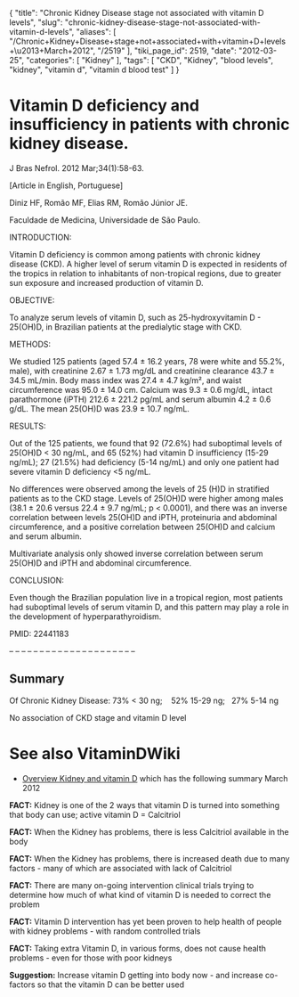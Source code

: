 {
    "title": "Chronic Kidney Disease stage not associated with vitamin D levels",
    "slug": "chronic-kidney-disease-stage-not-associated-with-vitamin-d-levels",
    "aliases": [
        "/Chronic+Kidney+Disease+stage+not+associated+with+vitamin+D+levels+\u2013+March+2012",
        "/2519"
    ],
    "tiki_page_id": 2519,
    "date": "2012-03-25",
    "categories": [
        "Kidney"
    ],
    "tags": [
        "CKD",
        "Kidney",
        "blood levels",
        "kidney",
        "vitamin d",
        "vitamin d blood test"
    ]
}


# Vitamin D deficiency and insufficiency in patients with chronic kidney disease.

J Bras Nefrol. 2012 Mar;34(1):58-63.

<span>[Article in English, Portuguese]</span>

Diniz HF, Romão MF, Elias RM, Romão Júnior JE.

Faculdade de Medicina, Universidade de São Paulo.

INTRODUCTION:

Vitamin D deficiency is common among patients with chronic kidney disease (CKD). A higher level of serum vitamin D is expected in residents of the tropics in relation to inhabitants of non-tropical regions, due to greater sun exposure and increased production of vitamin D.

OBJECTIVE:

To analyze serum levels of vitamin D, such as 25-hydroxyvitamin D - 25(OH)D, in Brazilian patients at the predialytic stage with CKD.

METHODS:

We studied 125 patients (aged 57.4 ± 16.2 years, 78 were white and 55.2%, male), with creatinine 2.67 ± 1.73 mg/dL and creatinine clearance 43.7 ± 34.5 mL/min. Body mass index was 27.4 ± 4.7 kg/m², and waist circumference was 95.0 ± 14.0 cm. Calcium was 9.3 ± 0.6 mg/dL, intact parathormone (iPTH) 212.6 ± 221.2 pg/mL and serum albumin 4.2 ± 0.6 g/dL. The mean 25(OH)D was 23.9 ± 10.7 ng/mL.

RESULTS:

Out of the 125 patients, we found that 92 (72.6%) had suboptimal levels of 25(OH)D < 30 ng/mL, and 65 (52%) had vitamin D insufficiency (15-29 ng/mL); 27 (21.5%) had deficiency (5-14 ng/mL) and only one patient had severe vitamin D deficiency <5 ng/mL. 

No differences were observed among the levels of 25 (H)D in stratified patients as to the CKD stage. Levels of 25(OH)D were higher among males (38.1 ± 20.6 versus 22.4 ± 9.7 ng/mL; p < 0.0001), and there was an inverse correlation between levels 25(OH)D and iPTH, proteinuria and abdominal circumference, and a positive correlation between 25(OH)D and calcium and serum albumin. 

Multivariate analysis only showed inverse correlation between serum 25(OH)D and iPTH and abdominal circumference.

CONCLUSION:

Even though the Brazilian population live in a tropical region, most patients had suboptimal levels of serum vitamin D, and this pattern may play a role in the development of hyperparathyroidism.

PMID: 22441183

– – – – – – – – – – – – – – – – – – – – – 

## Summary

Of Chronic Kidney Disease: 73% < 30 ng; &nbsp; &nbsp;52%  15-29 ng;&nbsp; &nbsp;27% 5-14 ng

No association of CKD stage and vitamin D level

# See also VitaminDWiki

* [Overview Kidney and vitamin D](/posts/overview-kidney-and-vitamin-d) which has the following summary March 2012

 **FACT:**  Kidney is one of the 2 ways that vitamin D is turned into something that body can use; active vitamin D = Calcitriol

 **FACT:**  When the Kidney has problems, there is less Calcitriol available in the body

 **FACT:**  When the Kidney has problems, there is increased death due to many factors - many of which are associated with lack of Calcitriol

 **FACT:**  There are many on-going intervention clinical trials trying to determine how much of what kind of vitamin D is needed to correct the problem

 **FACT:**  Vitamin D intervention has yet been proven to help health of people with kidney problems - with random controlled trials

 **FACT:**  Taking extra Vitamin D, in various forms, does not cause health problems - even for those with poor kidneys

 **Suggestion:**  Increase vitamin D getting into body now - and increase co-factors so that the vitamin D can be better used